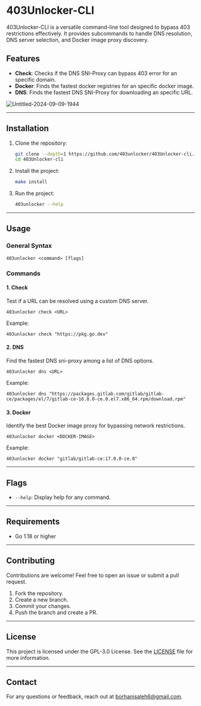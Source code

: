 # 403Unlocker-CLI

403Unlocker-CLI is a versatile command-line tool designed to bypass 403 restrictions effectively. It provides subcommands to handle DNS resolution, DNS server selection, and Docker image proxy discovery.


## Features
- **Check**: Checks if the DNS SNI-Proxy can bypass 403 error for an specific domain.
- **Docker**: Finds the fastest docker registries for an specific docker image.
- **DNS**: Finds the fastest DNS SNI-Proxy for downloading an specific URL.

![Untitled-2024-09-09-1944](https://github.com/user-attachments/assets/611f7495-480d-4f33-aef7-4674de331751)


---

## Installation

1. Clone the repository:
   ```bash
   git clone --depth=1 https://github.com/403unlocker/403Unlocker-cli.git
   cd 403Unlocker-cli
   ```
2. Install the project:
   ```bash
   make install
   ```

3. Run the project:
   ```bash
   403unlocker --help
   ```
---

## Usage

### General Syntax
```
403unlocker <command> [flags]
```

### Commands

#### 1. Check
Test if a URL can be resolved using a custom DNS server.
```
403unlocker check <URL>
```
Example:
```
403unlocker check "https://pkg.go.dev"
```

#### 2. DNS
Find the fastest DNS sni-proxy among a list of DNS options.
```
403unlocker dns <URL>
```

Example:
```
403unlocker dns "https://packages.gitlab.com/gitlab/gitlab-ce/packages/el/7/gitlab-ce-16.8.0-ce.0.el7.x86_64.rpm/download.rpm"
```

#### 3. Docker
Identify the best Docker image proxy for bypassing network restrictions.
```
403unlocker docker <DOCKER-IMAGE>
```

Example:
```
403unlocker docker "gitlab/gitlab-ce:17.0.0-ce.0"
```


---

## Flags
- `--help`: Display help for any command.

---

## Requirements
- Go 1.18 or higher

---

## Contributing
Contributions are welcome! Feel free to open an issue or submit a pull request.

1. Fork the repository.
2. Create a new branch.
3. Commit your changes.
4. Push the branch and create a PR.

---

## License
This project is licensed under the GPL-3.0 License. See the [LICENSE](https://github.com/403unlocker/403Unlocker-cli/blob/main/LICENSE) file for more information.

---

## Contact
For any questions or feedback, reach out at [borhanisaleh6@gmail.com](mailto:borhanisaleh6@gmail.com).
